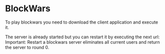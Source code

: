 # BlockWars

To play blockwars you need to download the client application and execute it. 

The server is already started but you can restart it by executing the next url: 
Important: Restart a blockwars server eliminates all current users and return the server to round 0. 
